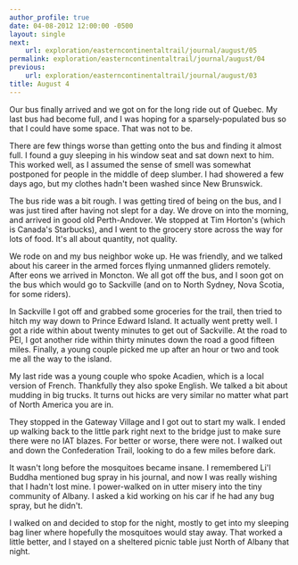 ```yaml
---
author_profile: true
date: 04-08-2012 12:00:00 -0500
layout: single
next:
    url: exploration/easterncontinentaltrail/journal/august/05
permalink: exploration/easterncontinentaltrail/journal/august/04
previous:
    url: exploration/easterncontinentaltrail/journal/august/03
title: August 4
---
```

Our bus finally arrived and we got on for the long ride out of Quebec. My last bus had become full, and I was hoping for a sparsely-populated bus so that I could have some space. That was not to be.

There are few things worse than getting onto the bus and finding it almost full. I found a guy sleeping in his window seat and sat down next to him. This worked well, as I assumed the sense of smell was somewhat postponed for people in the middle of deep slumber. I had showered a few days ago, but my clothes hadn't been washed since New Brunswick.

The bus ride was a bit rough. I was getting tired of being on the bus, and I was just tired after having not slept for a day. We drove on into the morning, and arrived in good old Perth-Andover. We stopped at Tim Horton's (which is Canada's Starbucks), and I went to the grocery store across the way for lots of food. It's all about quantity, not quality.

We rode on and my bus neighbor woke up. He was friendly, and we talked about his career in the armed forces flying unmanned gliders remotely. After eons we arrived in Moncton. We all got off the bus, and I soon got on the bus which would go to Sackville (and on to North Sydney, Nova Scotia, for some riders).

In Sackville I got off and grabbed some groceries for the trail, then tried to hitch my way down to Prince Edward Island. It actually went pretty well. I got a ride within about twenty minutes to get out of Sackville. At the road to PEI, I got another ride within thirty minutes down the road a good fifteen miles. Finally, a young couple picked me up after an hour or two and took me all the way to the island.

My last ride was a young couple who spoke Acadien, which is a local version of French. Thankfully they also spoke English. We talked a bit about mudding in big trucks. It turns out hicks are very similar no matter what part of North America you are in.

They stopped in the Gateway Village and I got out to start my walk. I ended up walking back to the little park right next to the bridge just to make sure there were no IAT blazes. For better or worse, there were not. I walked out and down the Confederation Trail, looking to do a few miles before dark.

It wasn't long before the mosquitoes became insane. I remembered Li'l Buddha mentioned bug spray in his journal, and now I was really wishing that I hadn't lost mine. I power-walked on in utter misery into the tiny community of Albany. I asked a kid working on his car if he had any bug spray, but he didn't.

I walked on and decided to stop for the night, mostly to get into my sleeping bag liner where hopefully the mosquitoes would stay away. That worked a little better, and I stayed on a sheltered picnic table just North of Albany that night.